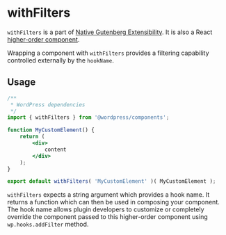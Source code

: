 withFilters
==============

`withFilters` is a part of [Native Gutenberg Extensibility](https://github.com/WordPress/gutenberg/issues/3330). It is also a React [higher-order component](https://facebook.github.io/react/docs/higher-order-components.html).

Wrapping a component with `withFilters` provides a filtering capability controlled externally by the `hookName`.

## Usage

```jsx
/**
 * WordPress dependencies
 */
import { withFilters } from '@wordpress/components';

function MyCustomElement() {
	return (
		<div>
			content
		</div>
	);
}

export default withFilters( 'MyCustomElement' )( MyCustomElement );
```

`withFilters` expects a string argument which provides a hook name. It returns a function which can then be used in composing your component. The hook name allows plugin developers to customize or completely override the component passed to this higher-order component using `wp.hooks.addFilter` method.
